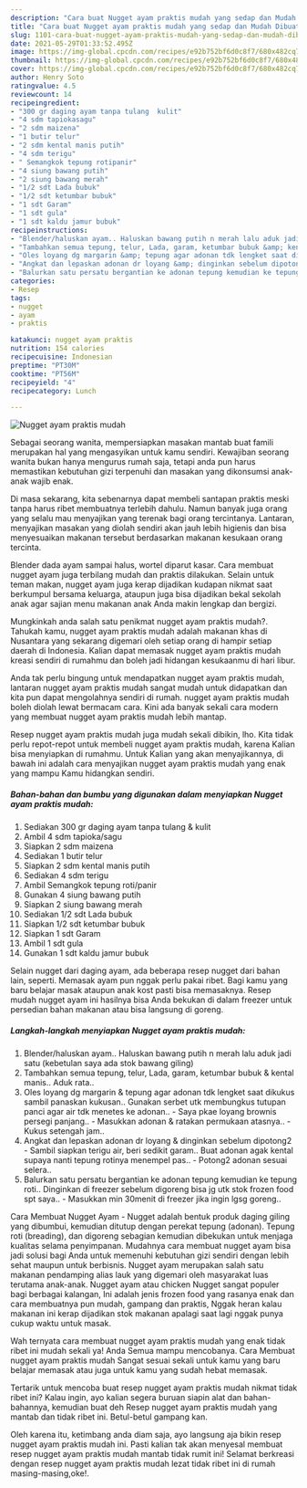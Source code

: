 ```yaml
---
description: "Cara buat Nugget ayam praktis mudah yang sedap dan Mudah Dibuat"
title: "Cara buat Nugget ayam praktis mudah yang sedap dan Mudah Dibuat"
slug: 1101-cara-buat-nugget-ayam-praktis-mudah-yang-sedap-dan-mudah-dibuat
date: 2021-05-29T01:33:52.495Z
image: https://img-global.cpcdn.com/recipes/e92b752bf6d0c8f7/680x482cq70/nugget-ayam-praktis-mudah-foto-resep-utama.jpg
thumbnail: https://img-global.cpcdn.com/recipes/e92b752bf6d0c8f7/680x482cq70/nugget-ayam-praktis-mudah-foto-resep-utama.jpg
cover: https://img-global.cpcdn.com/recipes/e92b752bf6d0c8f7/680x482cq70/nugget-ayam-praktis-mudah-foto-resep-utama.jpg
author: Henry Soto
ratingvalue: 4.5
reviewcount: 14
recipeingredient:
- "300 gr daging ayam tanpa tulang  kulit"
- "4 sdm tapiokasagu"
- "2 sdm maizena"
- "1 butir telur"
- "2 sdm kental manis putih"
- "4 sdm terigu"
- " Semangkok tepung rotipanir"
- "4 siung bawang putih"
- "2 siung bawang merah"
- "1/2 sdt Lada bubuk"
- "1/2 sdt ketumbar bubuk"
- "1 sdt Garam"
- "1 sdt gula"
- "1 sdt kaldu jamur bubuk"
recipeinstructions:
- "Blender/haluskan ayam.. Haluskan bawang putih n merah lalu aduk jadi satu (kebetulan saya ada stok bawang giling)"
- "Tambahkan semua tepung, telur, Lada, garam, ketumbar bubuk &amp; kental manis.. Aduk rata.."
- "Oles loyang dg margarin &amp; tepung agar adonan tdk lengket saat dikukus sambil panaskan kukusan.. Gunakan serbet utk membungkus tutupan panci agar air tdk menetes ke adonan..  Saya pkae loyang brownis persegi panjang..  Masukkan adonan &amp; ratakan permukaan atasnya..  Kukus setengah jam.."
- "Angkat dan lepaskan adonan dr loyang &amp; dinginkan sebelum dipotong2 Sambil siapkan terigu air, beri sedikit garam.. Buat adonan agak kental supaya nanti tepung rotinya menempel pas..  Potong2 adonan sesuai selera.."
- "Balurkan satu persatu bergantian ke adonan tepung kemudian ke tepung roti.. Dinginkan di freezer sebelum digoreng bisa jg utk stok frozen food spt saya..  Masukkan min 30menit di freezer jika ingin lgsg goreng.."
categories:
- Resep
tags:
- nugget
- ayam
- praktis

katakunci: nugget ayam praktis 
nutrition: 154 calories
recipecuisine: Indonesian
preptime: "PT30M"
cooktime: "PT56M"
recipeyield: "4"
recipecategory: Lunch

---
```



![Nugget ayam praktis mudah](https://img-global.cpcdn.com/recipes/e92b752bf6d0c8f7/680x482cq70/nugget-ayam-praktis-mudah-foto-resep-utama.jpg)

Sebagai seorang wanita, mempersiapkan masakan mantab buat famili merupakan hal yang mengasyikan untuk kamu sendiri. Kewajiban seorang  wanita bukan hanya mengurus rumah saja, tetapi anda pun harus memastikan kebutuhan gizi terpenuhi dan masakan yang dikonsumsi anak-anak wajib enak.

Di masa  sekarang, kita sebenarnya dapat membeli santapan praktis meski tanpa harus ribet membuatnya terlebih dahulu. Namun banyak juga orang yang selalu mau menyajikan yang terenak bagi orang tercintanya. Lantaran, menyajikan masakan yang diolah sendiri akan jauh lebih higienis dan bisa menyesuaikan makanan tersebut berdasarkan makanan kesukaan orang tercinta. 

Blender dada ayam sampai halus, wortel diparut kasar. Cara membuat nugget ayam juga terbilang mudah dan praktis dilakukan. Selain untuk teman makan, nugget ayam juga kerap dijadikan kudapan nikmat saat berkumpul bersama keluarga, ataupun juga bisa dijadikan bekal sekolah anak agar sajian menu makanan anak Anda makin lengkap dan bergizi.

Mungkinkah anda salah satu penikmat nugget ayam praktis mudah?. Tahukah kamu, nugget ayam praktis mudah adalah makanan khas di Nusantara yang sekarang digemari oleh setiap orang di hampir setiap daerah di Indonesia. Kalian dapat memasak nugget ayam praktis mudah kreasi sendiri di rumahmu dan boleh jadi hidangan kesukaanmu di hari libur.

Anda tak perlu bingung untuk mendapatkan nugget ayam praktis mudah, lantaran nugget ayam praktis mudah sangat mudah untuk didapatkan dan kita pun dapat mengolahnya sendiri di rumah. nugget ayam praktis mudah boleh diolah lewat bermacam cara. Kini ada banyak sekali cara modern yang membuat nugget ayam praktis mudah lebih mantap.

Resep nugget ayam praktis mudah juga mudah sekali dibikin, lho. Kita tidak perlu repot-repot untuk membeli nugget ayam praktis mudah, karena Kalian bisa menyiapkan di rumahmu. Untuk Kalian yang akan menyajikannya, di bawah ini adalah cara menyajikan nugget ayam praktis mudah yang enak yang mampu Kamu hidangkan sendiri.

<!--inarticleads1-->

##### Bahan-bahan dan bumbu yang digunakan dalam menyiapkan Nugget ayam praktis mudah:

1. Sediakan 300 gr daging ayam tanpa tulang &amp; kulit
1. Ambil 4 sdm tapioka/sagu
1. Siapkan 2 sdm maizena
1. Sediakan 1 butir telur
1. Siapkan 2 sdm kental manis putih
1. Sediakan 4 sdm terigu
1. Ambil  Semangkok tepung roti/panir
1. Gunakan 4 siung bawang putih
1. Siapkan 2 siung bawang merah
1. Sediakan 1/2 sdt Lada bubuk
1. Siapkan 1/2 sdt ketumbar bubuk
1. Siapkan 1 sdt Garam
1. Ambil 1 sdt gula
1. Gunakan 1 sdt kaldu jamur bubuk


Selain nugget dari daging ayam, ada beberapa resep nugget dari bahan lain, seperti. Memasak ayam pun nggak perlu pakai ribet. Bagi kamu yang baru belajar masak ataupun anak kost pasti bisa memasaknya. Resep mudah nugget ayam ini hasilnya bisa Anda bekukan di dalam freezer untuk persedian bahan makanan atau bisa langsung di goreng. 

<!--inarticleads2-->

##### Langkah-langkah menyiapkan Nugget ayam praktis mudah:

1. Blender/haluskan ayam.. Haluskan bawang putih n merah lalu aduk jadi satu (kebetulan saya ada stok bawang giling)
1. Tambahkan semua tepung, telur, Lada, garam, ketumbar bubuk &amp; kental manis.. Aduk rata..
1. Oles loyang dg margarin &amp; tepung agar adonan tdk lengket saat dikukus sambil panaskan kukusan.. Gunakan serbet utk membungkus tutupan panci agar air tdk menetes ke adonan..  - Saya pkae loyang brownis persegi panjang..  - Masukkan adonan &amp; ratakan permukaan atasnya..  - Kukus setengah jam..
1. Angkat dan lepaskan adonan dr loyang &amp; dinginkan sebelum dipotong2 - Sambil siapkan terigu air, beri sedikit garam.. Buat adonan agak kental supaya nanti tepung rotinya menempel pas..  - Potong2 adonan sesuai selera..
1. Balurkan satu persatu bergantian ke adonan tepung kemudian ke tepung roti.. Dinginkan di freezer sebelum digoreng bisa jg utk stok frozen food spt saya..  - Masukkan min 30menit di freezer jika ingin lgsg goreng..


Cara Membuat Nugget Ayam - Nugget adalah bentuk produk daging giling yang dibumbui, kemudian ditutup dengan perekat tepung (adonan). Tepung roti (breading), dan digoreng sebagian kemudian dibekukan untuk menjaga kualitas selama penyimpanan. Mudahnya cara membuat nugget ayam bisa jadi solusi bagi Anda untuk memenuhi kebutuhan gizi sendiri dengan lebih sehat maupun untuk berbisnis. Nugget ayam merupakan salah satu makanan pendamping alias lauk yang digemari oleh masyarakat luas terutama anak-anak. Nugget ayam atau chicken Nugget sangat populer bagi berbagai kalangan, Ini adalah jenis frozen food yang rasanya enak dan cara membuatnya pun mudah, gampang dan praktis, Nggak heran kalau makanan ini kerap dijadikan stok makanan apalagi saat lagi nggak punya cukup waktu untuk masak. 

Wah ternyata cara membuat nugget ayam praktis mudah yang enak tidak ribet ini mudah sekali ya! Anda Semua mampu mencobanya. Cara Membuat nugget ayam praktis mudah Sangat sesuai sekali untuk kamu yang baru belajar memasak atau juga untuk kamu yang sudah hebat memasak.

Tertarik untuk mencoba buat resep nugget ayam praktis mudah nikmat tidak ribet ini? Kalau ingin, ayo kalian segera buruan siapin alat dan bahan-bahannya, kemudian buat deh Resep nugget ayam praktis mudah yang mantab dan tidak ribet ini. Betul-betul gampang kan. 

Oleh karena itu, ketimbang anda diam saja, ayo langsung aja bikin resep nugget ayam praktis mudah ini. Pasti kalian tak akan menyesal membuat resep nugget ayam praktis mudah mantab tidak rumit ini! Selamat berkreasi dengan resep nugget ayam praktis mudah lezat tidak ribet ini di rumah masing-masing,oke!.

